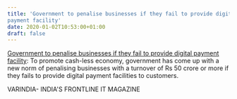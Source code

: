 ```yaml
---
title: 'Government to penalise businesses if they fail to provide digital
payment facility'
date: 2020-01-02T10:53:00+01:00
draft: false
---
```


[Government to penalise businesses if they fail to provide digital payment facility](https://varindia.com/news/government-to-penalise-businesses-if-they-fail-to-provide-digital-payment-facility#.Xg29dFbVzgc.blogger): To promote cash-less economy, government has come up with a new norm of penalising businesses with a turnover of Rs 50 crore or more if they fails to provide digital payment facilities to customers.  
  
VARINDIA- INDIA'S FRONTLINE IT MAGAZINE
